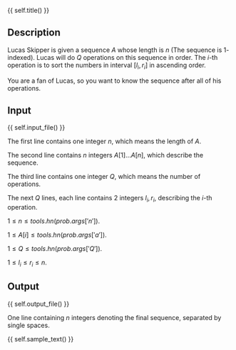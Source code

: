{{ self.title() }}

## Description

Lucas Skipper is given a sequence $A$ whose length is $n$ (The sequence is $1$-indexed). Lucas will do $Q$ operations on this sequence in order. The $i$-th operation is to sort the numbers in interval $[l_i,r_i]$ in ascending order.

You are a fan of Lucas, so you want to know the sequence after all of his operations.


## Input

{{ self.input_file() }}

The first line contains one integer $n$, which means the length of $A$.

The second line contains $n$ integers $A[1]\dots A[n]$, which describe the sequence.

The third line contains one integer $Q$, which means the number of operations.

The next $Q$ lines, each line contains $2$ integers $l_i,r_i$, describing the $i$-th operation.

$1\leq n\leq {{ tools.hn(prob.args['n']) }}$.

$1\leq A[i]\leq {{ tools.hn(prob.args['a']) }}$.

$1\leq Q\leq {{ tools.hn(prob.args['Q']) }}$.

$1\leq l_i\leq r_i\leq n$.

## Output

{{ self.output_file() }}

One line containing $n$ integers denoting the final sequence, separated by single spaces.

{{ self.sample_text() }}
